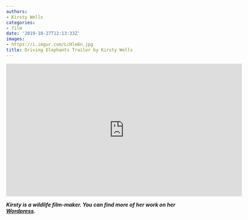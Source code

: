 ```yaml
---
authors:
- Kirsty Wells
categories:
- film
date: '2019-10-27T12:13:33Z'
images:
- https://i.imgur.com/LcHle6n.jpg
title: Driving Elephants Trailer by Kirsty Wells
---
```

<iframe src="https://player.vimeo.com/video/365231924" width="640" height="360" frameborder="0" allow="autoplay; fullscreen" allowfullscreen></iframe>

_**Kirsty is a wildlife film-maker. You can find more of her work on her [Wordpress](https://kirstyawells.wordpress.com/ "").**_